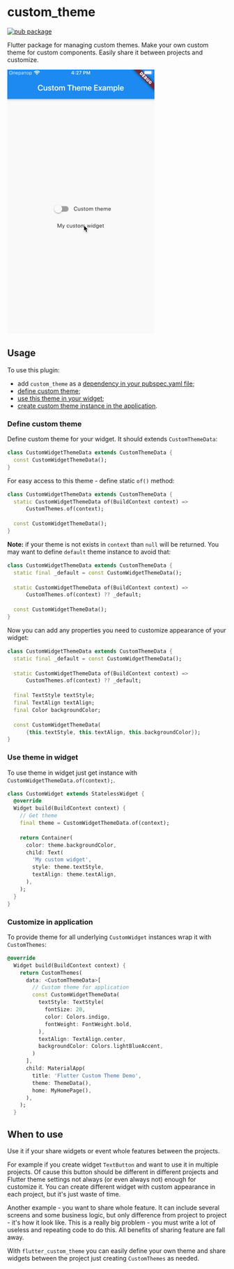 # custom_theme

[![pub package](https://img.shields.io/pub/v/flutter_custom_theme)](https://pub.dartlang.org/packages/flutter_custom_theme)

Flutter package for managing custom themes.
Make your own custom theme for custom components. Easily share it between projects and customize.

![](https://raw.githubusercontent.com/Innim/flutter_custom_theme/master/readme_images/demo.gif)

## Usage

To use this plugin:

 * add `custom_theme` as a [dependency in your pubspec.yaml file](https://flutter.dev/platform-plugins/);
 * [define custom theme](#define_custom_theme);
 * [use this theme in your widget](#use_theme_in_widget);
 * [create custom theme instance in the application](#customize_in_application).

### Define custom theme

Define custom theme for your widget. It should extends `CustomThemeData`:

```dart
class CustomWidgetThemeData extends CustomThemeData {
  const CustomWidgetThemeData();
}
```

For easy access to this theme - define static `of()` method:

```dart
class CustomWidgetThemeData extends CustomThemeData {
  static CustomWidgetThemeData of(BuildContext context) =>
      CustomThemes.of(context);

  const CustomWidgetThemeData();
}
```

**Note:** if your theme is not exists in `context` than `null` will be returned.
You may want to define `default` theme instance to avoid that:

```dart
class CustomWidgetThemeData extends CustomThemeData {
  static final _default = const CustomWidgetThemeData();

  static CustomWidgetThemeData of(BuildContext context) =>
      CustomThemes.of(context) ?? _default;

  const CustomWidgetThemeData();
}
```

Now you can add any properties you need to customize appearance of your widget:

```dart
class CustomWidgetThemeData extends CustomThemeData {
  static final _default = const CustomWidgetThemeData();

  static CustomWidgetThemeData of(BuildContext context) =>
      CustomThemes.of(context) ?? _default;

  final TextStyle textStyle;
  final TextAlign textAlign;
  final Color backgroundColor;

  const CustomWidgetThemeData(
      {this.textStyle, this.textAlign, this.backgroundColor});
}
```

### Use theme in widget

To use theme in widget just get instance with `CustomWidgetThemeData.of(context);`.

```dart
class CustomWidget extends StatelessWidget {
  @override
  Widget build(BuildContext context) {
    // Get theme
    final theme = CustomWidgetThemeData.of(context);

    return Container(
      color: theme.backgroundColor,
      child: Text(
        'My custom widget',
        style: theme.textStyle,
        textAlign: theme.textAlign,
      ),
    );
  }
}
```

### Customize in application

To provide theme for all underlying `CustomWidget` instances wrap it with `CustomThemes`:
```dart
@override
  Widget build(BuildContext context) {
    return CustomThemes(
      data: <CustomThemeData>[
        // Custom theme for application
        const CustomWidgetThemeData(
          textStyle: TextStyle(
            fontSize: 20,
            color: Colors.indigo,
            fontWeight: FontWeight.bold,
          ),
          textAlign: TextAlign.center,
          backgroundColor: Colors.lightBlueAccent,
        )
      ],
      child: MaterialApp(
        title: 'Flutter Custom Theme Demo',
        theme: ThemeData(),
        home: MyHomePage(),
      ),
    );
  }
```

## When to use

Use it if your share widgets or event whole features between the projects.

For example if you create widget `TextButton` and want to use it in multiple projects.
Of cause this button should be different in different projects and Flutter theme settings
not always (or even always not) enough for customize it. You can create different widget
with custom appearance in each project, but it's just waste of time.

Another example - you want to share whole feature. It can include several screens and
some business logic, but only difference from project to project - it's how it look like.
This is a really big problem - you must write a lot of useless and repeating code to do this.
All benefits of sharing feature are fall away.

With `flutter_custom_theme` you can easily define your own theme and share widgets
between the project just creating `CustomThemes` as needed.